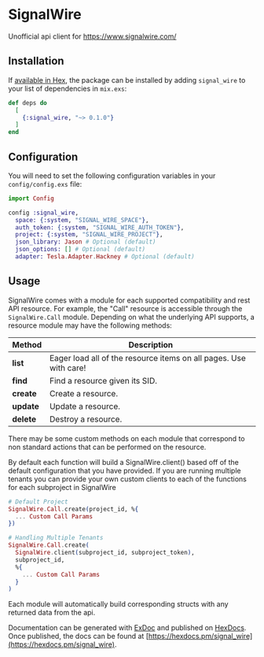 # SignalWire

Unofficial api client for https://www.signalwire.com/

## Installation

If [available in Hex](https://hex.pm/docs/publish), the package can be installed
by adding `signal_wire` to your list of dependencies in `mix.exs`:

```elixir
def deps do
  [
    {:signal_wire, "~> 0.1.0"}
  ]
end
```

## Configuration

You will need to set the following configuration variables in your
`config/config.exs` file:

```elixir
import Config

config :signal_wire, 
  space: {:system, "SIGNAL_WIRE_SPACE"},
  auth_token: {:system, "SIGNAL_WIRE_AUTH_TOKEN"},
  project: {:system, "SIGNAL_WIRE_PROJECT"},
  json_library: Jason # Optional (default)
  json_options: [] # Optional (default)
  adapter: Tesla.Adapter.Hackney # Optional (default)
```

## Usage

SignalWire comes with a module for each supported compatibility and rest API resource. 
For example, the "Call" resource is accessible through the `SignalWire.Call` module. Depending
on what the underlying API supports, a resource module may have the following
methods:

| Method      | Description                                                       |
|-------------|-------------------------------------------------------------------|
| **list**    | Eager load all of the resource items on all pages. Use with care! |
| **find**    | Find a resource given its SID.                                    |
| **create**  | Create a resource.                                                |
| **update**  | Update a resource.                                                |
| **delete**  | Destroy a resource.                                               |

There may be some custom methods on each module that correspond to non standard
actions that can be performed on the resource.

By default each function will build a SignalWire.client() based off of the default
configuration that you have provided. If you are running multiple tenants you can provide
your own custom clients to each of the functions for each subproject in SignalWire

```elixir
# Default Project
SignalWire.Call.create(project_id, %{
  ... Custom Call Params 
})

# Handling Multiple Tenants
SignalWire.Call.create(
  SignalWire.client(subproject_id, subproject_token),
  subproject_id,
  %{
    ... Custom Call Params 
  }
)
```

Each module will automatically build corresponding structs with any returned data
from the api. 

Documentation can be generated with [ExDoc](https://github.com/elixir-lang/ex_doc)
and published on [HexDocs](https://hexdocs.pm). Once published, the docs can
be found at [https://hexdocs.pm/signal_wire](https://hexdocs.pm/signal_wire).

